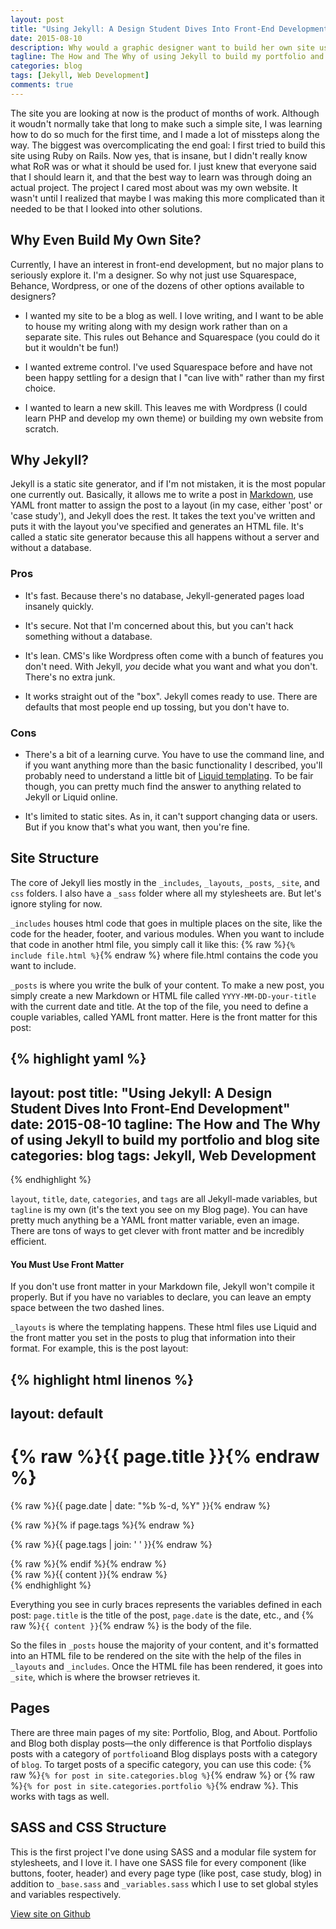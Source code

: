 ```yaml
---
layout: post
title: "Using Jekyll: A Design Student Dives Into Front-End Development"
date: 2015-08-10
description: Why would a graphic designer want to build her own site using Jekyll instead of using a Wordpress or Squarespace theme out of the box? The learning opportunity.
tagline: The How and The Why of using Jekyll to build my portfolio and blog site
categories: blog
tags: [Jekyll, Web Development]
comments: true
---
```


The site you are looking at now is the product of months of work. Although it woudn't normally take that long to make such a simple site, I was learning how to do so much for the first time, and I made a lot of missteps along the way. The biggest was overcomplicating the end goal: I first tried to build this site using Ruby on Rails. Now yes, that is insane, but I didn't really know what RoR was or what it should be used for. I just knew that everyone said that I should learn it, and that the best way to learn was through doing an actual project. The project I cared most about was my own website. It wasn't until I realized that maybe I was making this more complicated than it needed to be that I looked into other solutions. 

## Why Even Build My Own Site?

Currently, I have an interest in front-end development, but no major plans to seriously explore it. I'm a designer. So why not just use Squarespace, Behance, Wordpress, or one of the dozens of other options available to designers?

* I wanted my site to be a blog as well. I love writing, and I want to be able to house my writing along with my design work rather than on a separate site. This rules out Behance and Squarespace (you could do it but it wouldn't be fun!)

* I wanted extreme control. I've used Squarespace before and have not been happy settling for a design that I "can live with" rather than my first choice.

* I wanted to learn a new skill. This leaves me with Wordpress (I could learn PHP and develop my own theme) or building my own website from scratch.

## Why Jekyll?

Jekyll is a static site generator, and if I'm not mistaken, it is the most popular one currently out. Basically, it allows me to write a post in [Markdown](http://daringfireball.net/projects/markdown/), use YAML front matter to assign the post to a layout (in my case, either 'post' or 'case study'), and Jekyll does the rest. It takes the text you've written and puts it with the layout you've specified and generates an HTML file. It's called a static site generator because this all happens without a server and without a database. 

### Pros

* It's fast. Because there's no database, Jekyll-generated pages load insanely quickly.

* It's secure. Not that I'm concerned about this, but you can't hack something without a database.

* It's lean. CMS's like Wordpress often come with a bunch of features you don't need. With Jekyll, *you* decide what you want and what you don't. There's no extra junk.

* It works straight out of the "box". Jekyll comes ready to use. There are defaults that most people end up tossing, but you don't have to.

### Cons

* There's a bit of a learning curve. You have to use the command line, and if you want anything more than the basic functionality I described, you'll probably need to understand a little bit of [Liquid templating](http://liquidmarkup.org/). To be fair though, you can pretty much find the answer to anything related to Jekyll or Liquid online.

* It's limited to static sites. As in, it can't support changing data or users. But if you know that's what you want, then you're fine.

## Site Structure

The core of Jekyll lies mostly in the `_includes`, `_layouts`, `_posts`, `_site`, and `css` folders. I also have a `_sass` folder where all my stylesheets are. But let's ignore styling for now.

`_includes` houses html code that goes in multiple places on the site, like the code for the header, footer, and various modules. When you want to include that code in another html file, you simply call it like this: {% raw %}`{% include file.html %}`{% endraw %} where file.html contains the code you want to include.

`_posts` is where you write the bulk of your content. To make a new post, you simply create a new Markdown or HTML file called `YYYY-MM-DD-your-title` with the current date and title. At the top of the file, you need to define a couple variables, called YAML front matter. Here is the front matter for this post: 

{% highlight yaml %}
---
layout: post
title: "Using Jekyll: A Design Student Dives Into Front-End Development"
date: 2015-08-10
tagline: The How and The Why of using Jekyll to build my portfolio and blog site
categories: blog
tags: Jekyll, Web Development
---
{% endhighlight %}

`layout`, `title`, `date`, `categories`, and `tags` are all Jekyll-made variables, but `tagline` is my own (it's the text you see on my Blog page). You can have pretty much anything be a YAML front matter variable, even an image. There are tons of ways to get clever with front matter and be incredibly efficient.

<div class="notice-tip">
	<h4>You Must Use Front Matter</h4>
	<p>If you don't use front matter in your Markdown file, Jekyll won't compile it properly. But if you have no variables to declare, you can leave an empty space between the two dashed lines.</p>
</div>

`_layouts` is where the templating happens. These html files use Liquid and the front matter you set in the posts to plug that information into their format. For example, this is the post layout:

{% highlight html linenos %}
---
layout: default
---
<div class="post">

  <h1 class="post-title">{% raw %}{{ page.title }}{% endraw %}</h1>
  
  <div class="post-meta">
    <p class="post-date">{% raw %}{{ page.date | date: "%b %-d, %Y" }}{% endraw %}</p>
    {% raw %}{% if page.tags %}{% endraw %}
      <p class="post-tags">{% raw %}{{ page.tags | join: ' ' }}{% endraw %}</p>
    {% raw %}{% endif %}{% endraw %}
  </div>

  <article class="post-content">
    {% raw %}{{ content }}{% endraw %}
  </article>

</div>
{% endhighlight %}

Everything you see in curly braces represents the variables defined in each post: `page.title` is the title of the post, `page.date` is the date, etc., and {% raw %}`{{ content }}`{% endraw %} is the body of the file.

So the files in `_posts` house the majority of your content, and it's formatted into an HTML file to be rendered on the site with the help of the files in `_layouts` and `_includes`. Once the HTML file has been rendered, it goes into `_site`, which is where the browser retrieves it.

## Pages

There are three main pages of my site: Portfolio, Blog, and About. Portfolio and Blog both display posts—the only difference is that Portfolio displays posts with a category of `portfolio`and Blog displays posts with a category of `blog`. To target posts of a specific category, you can use this code: {% raw %}`{% for post in site.categories.blog %}`{% endraw %} or {% raw %}`{% for post in site.categories.portfolio %}`{% endraw %}. This works with tags as well.

## SASS and CSS Structure

This is the first project I've done using SASS and a modular file system for stylesheets, and I love it. I have one SASS file for every component (like buttons, footer, header) and every page type (like post, case study, blog) in addition to `_base.sass` and `_variables.sass` which I use to set global styles and variables respectively. 

<a class="button-success" href="{{ site.repo }}" target="_blank">View site on Github</a>



